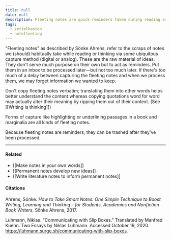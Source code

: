 ```yaml
---
title: null
date: null
description: Fleeting notes are quick reminders taken during reading or thinking to capture ideas, best processed soon after to avoid forgetting and improve understanding through rewording.
tags:
  - zettelkasten
  - notefleeting
---
```


"Fleeting notes" as described by Sönke Ahrens, refer to the scraps of notes we (should) habitually take while reading or thinking via some ubiquitous capture method (digital or analog). These are the raw material of ideas. They don't serve much purpose on their own but to act as reminders. Put them in an inbox to be processed later—but not too much later. If there's too much of a delay between capturing the fleeting notes and when we process them, we may forget information we wanted to keep.

Don't copy fleeting notes verbatim; translating them into other words helps better understand the content whereas copying quotations word for word may actually alter their meaning by ripping them out of their context. (See [[Writing is thinking]])

Forms of capture like highlighting or underlining passages in a book and marginalia are all kinds of fleeting notes.

Because fleeting notes are reminders, they can be trashed after they've been processed.

---

#### Related

- [[Make notes in your own words]]
- [[Permanent notes develop new ideas]]
- [[Write literature notes to inform permanent notes]]

#### Citations

Ahrens, Sönke. _How to Take Smart Notes: One Simple Technique to Boost Writing, Learning and Thinking – for Students, Academics and Nonfiction Book Writers_. Sönke Ahrens, 2017.

Luhmann, Niklas. “Communicating with Slip Boxes.” Translated by Manfred Kuehn. Two Essays by Niklas Luhmann. Accessed October 19, 2020. https://luhmann.surge.sh/communicating-with-slip-boxes.
